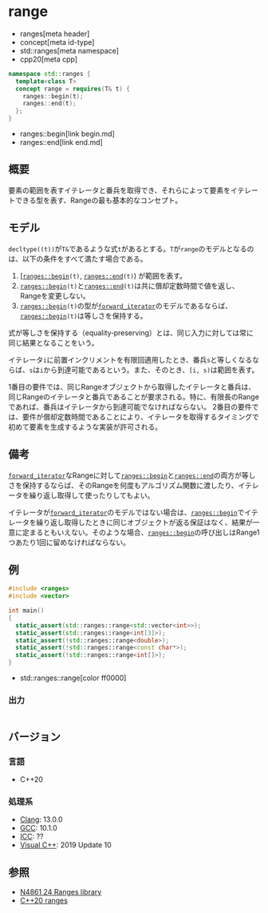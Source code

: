 # range
* ranges[meta header]
* concept[meta id-type]
* std::ranges[meta namespace]
* cpp20[meta cpp]

```cpp
namespace std::ranges {
  template<class T>
  concept range = requires(T& t) {
    ranges::begin(t);
    ranges::end(t);
  };
}
```
* ranges::begin[link begin.md]
* ranges::end[link end.md]

## 概要
要素の範囲を表すイテレータと番兵を取得でき、それらによって要素をイテレートできる型を表す、Rangeの最も基本的なコンセプト。

## モデル
`decltype((t))`が`T&`であるような式`t`があるとする。`T`が`range`のモデルとなるのは、以下の条件をすべて満たす場合である。

1. \[[`ranges::begin`](begin.md)`(t)`, [`ranges::end`](end.md)`(t)`) が範囲を表す。
2. [`ranges::begin`](begin.md)`(t)`と[`ranges::end`](end.md)`(t)`は共に償却定数時間で値を返し、Rangeを変更しない。
3. [`ranges::begin`](begin.md)`(t)`の型が[`forward_iterator`](/reference/iterator/forward_iterator.md)のモデルであるならば、[`ranges::begin`](begin.md)`(t)`は等しさを保持する。

式が等しさを保持する（equality‑preserving）とは、同じ入力に対しては常に同じ結果となることをいう。

イテレータ`i`に前置インクリメントを有限回適用したとき、番兵`s`と等しくなるならば、`s`は`i`から到達可能であるという。また、そのとき、`[i, s)`は範囲を表す。

1番目の要件では、同じRangeオブジェクトから取得したイテレータと番兵は、同じRangeのイテレータと番兵であることが要求される。特に、有限長のRangeであれば、番兵はイテレータから到達可能でなければならない。
2番目の要件では、要件が償却定数時間であることにより、イテレータを取得するタイミングで初めて要素を生成するような実装が許可される。

## 備考
[`forward_iterator`](/reference/iterator/forward_iterator.md)なRangeに対して[`ranges::begin`](begin.md)と[`ranges::end`](end.md)の両方が等しさを保持するならば、そのRangeを何度もアルゴリズム関数に渡したり、イテレータを繰り返し取得して使ったりしてもよい。

イテレータが[`forward_iterator`](/reference/iterator/forward_iterator.md)のモデルではない場合は、[`ranges::begin`](begin.md)でイテレータを繰り返し取得したときに同じオブジェクトが返る保証はなく、結果が一意に定まるともいえない。そのような場合、[`ranges::begin`](begin.md)の呼び出しはRange1つあたり1回に留めなければならない。

## 例
```cpp example
#include <ranges>
#include <vector>

int main()
{
  static_assert(std::ranges::range<std::vector<int>>);
  static_assert(std::ranges::range<int[3]>);
  static_assert(!std::ranges::range<double>);
  static_assert(!std::ranges::range<const char*>);
  static_assert(!std::ranges::range<int[]>);
}
```
* std::ranges::range[color ff0000]

### 出力
```
```

## バージョン
### 言語
- C++20

### 処理系
- [Clang](/implementation.md#clang): 13.0.0
- [GCC](/implementation.md#gcc): 10.1.0
- [ICC](/implementation.md#icc): ??
- [Visual C++](/implementation.md#visual_cpp): 2019 Update 10

## 参照
- [N4861 24 Ranges library](https://timsong-cpp.github.io/cppwp/n4861/ranges)
- [C++20 ranges](https://techbookfest.org/product/5134506308665344)
